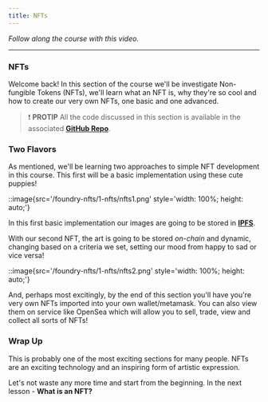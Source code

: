 ```yaml
---
title: NFTs
---
```


_Follow along the course with this video._

---

### NFTs

Welcome back! In this section of the course we'll be investigate Non-fungible Tokens (NFTs), we'll learn what an NFT is, why they're so cool and how to create our very own NFTs, one basic and one advanced.

> ❗ **PROTIP**
> All the code discussed in this section is available in the associated [**GitHub Repo**](https://github.com/Cyfrin/foundry-nft-cu).

### Two Flavors

As mentioned, we'll be learning two approaches to simple NFT development in this course. This first will be a basic implementation using these cute puppies!

::image{src='/foundry-nfts/1-nfts/nfts1.png' style='width: 100%; height: auto;'}

In this first basic implementation our images are going to be stored in [**IPFS**](https://ipfs.tech/).

With our second NFT, the art is going to be stored _on-chain_ and dynamic, changing based on a criteria we set, setting our mood from happy to sad or vice versa!

::image{src='/foundry-nfts/1-nfts/nfts2.png' style='width: 100%; height: auto;'}

And, perhaps most excitingly, by the end of this section you'll have you're very own NFTs imported into your own wallet/metamask. You can also view them on service like OpenSea which will allow you to sell, trade, view and collect all sorts of NFTs!

### Wrap Up

This is probably one of the most exciting sections for many people. NFTs are an exciting technology and an inspiring form of artistic expression.

Let's not waste any more time and start from the beginning. In the next lesson - **What is an NFT?**
